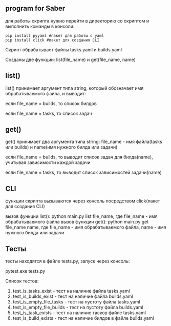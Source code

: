 program for Saber
------------
для работы скрипта нужно перейти в директорию со скриптом и выполнить команды в консоли:

    pip install pyyaml #пакет для работы с yaml
    pip install click #пакет для создания CLI

Скрипт обрабатывает файлы tasks.yaml и builds.yaml 

Созданы две функции:
list(file_name) и get(file_name, name)

list()
---------------------------------------
list() принимает аргумент типа string, который обозначает имя обрабатываемого файла, и выводит:

если file_name = builds, то список билдов

если file_name = tasks, то список задач

get()
---------------------------------------
get() принимает два аргумента типа string: file_name - имя файла(tasks или builds) и name(имя нужного билда или задачи)

если file_name = builds, то выводит список задач для билда(name), учитывая зависимости каждой задачи

если file_name = tasks, то выводит список зависимостей задачи(name)

CLI
---------------------------------------

функции скрипта вызываются через консоль посредством click(пакет для создания CLI)

вызов функции list():
    python main.py list file_name, где file_name - имя обрабатываемого файла
вызов функции get():
    python main.py get file_name name, где file_name - имя обрабатываемого файла, name - имя нужного билда или задачи

Тесты
---------------------------------------
тесты находятся в файле tests.py, запуск через консоль:

pytest.exe tests.py

Список тестов:

1) test_is_tasks_exist - тест на наличие файлa tasks.yaml 
2) test_is_builds_exist - тест на наличие файлa builds.yaml
3) test_is_empty_file_tasks - тест на пустоту файла tasks.yaml
4) test_is_empty_file_builds  - тест на пустоту файла builds.yaml 
5) test_is_task_exists - тест на наличие тасков файле tasks.yaml
6) test_is_build_exists - тест на наличие билдов в файле builds.yaml
